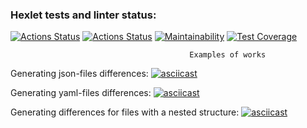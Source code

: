 ### Hexlet tests and linter status:
[![Actions Status](https://github.com/Andrey-Barinov/python-project-50/actions/workflows/hexlet-check.yml/badge.svg)](https://github.com/Andrey-Barinov/python-project-50/actions)
[![Actions Status](https://github.com/Andrey-Barinov/python-project-50/actions/workflows/pyci.yml/badge.svg)](https://github.com/Andrey-Barinov/python-project-50/actions)
[![Maintainability](https://api.codeclimate.com/v1/badges/e560c5cf20c2959f3e7b/maintainability)](https://codeclimate.com/github/Andrey-Barinov/python-project-50/maintainability)
[![Test Coverage](https://api.codeclimate.com/v1/badges/e560c5cf20c2959f3e7b/test_coverage)](https://codeclimate.com/github/Andrey-Barinov/python-project-50/test_coverage)

                                            Examples of works
Generating json-files differences:
[![asciicast](https://asciinema.org/a/LnwkcRVTfoS43RbEOqhAnozIp.svg)](https://asciinema.org/a/LnwkcRVTfoS43RbEOqhAnozIp)

Generating yaml-files differences:
[![asciicast](https://asciinema.org/a/ohcbHOXT2WhCGIAQAWwtyLdzW.svg)](https://asciinema.org/a/ohcbHOXT2WhCGIAQAWwtyLdzW)

Generating differences for files with a nested structure:
[![asciicast](https://asciinema.org/a/LfbS4z5jPVR5kEwyYDM2jgGTt.svg)](https://asciinema.org/a/LfbS4z5jPVR5kEwyYDM2jgGTt)
